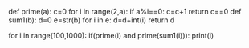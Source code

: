 def prime(a):
    c=0
    for i in range(2,a):
        if a%i==0:
            c=c+1
        return c==0
def sum1(b):
    d=0
    e=str(b)
    for i in e:
        d=d+int(i)
    return d
   
for i in range(100,1000):
    if(prime(i) and prime(sum1(i))):
        print(i)
